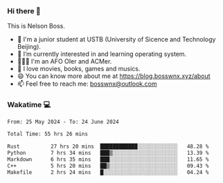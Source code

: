 ### Hi there 👋

<!--
**bosswnx/bosswnx** is a ✨ _special_ ✨ repository because its `README.md` (this file) appears on your GitHub profile.

Here are some ideas to get you started:

- 🔭 I’m currently working on ...
- 🌱 I’m currently learning ...
- 👯 I’m looking to collaborate on ...
- 🤔 I’m looking for help with ...
- 💬 Ask me about ...
- 📫 How to reach me: ...
- 😄 Pronouns: ...
- ⚡ Fun fact: ...
-->

This is Nelson Boss.

- 🏫 I'm a junior student at USTB (University of Sicence and Technology Beijing).
- 🌱 I’m currently interested in and learning operating system.
- 🧑🏻‍💻 I'm an AFO OIer and ACMer.
- 🥰 I love movies, books, games and musics.
- 😄 You can know more about me at https://blog.bosswnx.xyz/about
- 📫 Feel free to reach me: bosswnx@outlook.com

### Wakatime 💻

<!--START_SECTION:waka-->

```txt
From: 25 May 2024 - To: 24 June 2024

Total Time: 55 hrs 26 mins

Rust          27 hrs 20 mins  ████████████░░░░░░░░░░░░░   48.28 %
Python        7 hrs 34 mins   ███▒░░░░░░░░░░░░░░░░░░░░░   13.39 %
Markdown      6 hrs 35 mins   ███░░░░░░░░░░░░░░░░░░░░░░   11.65 %
C++           5 hrs 20 mins   ██▒░░░░░░░░░░░░░░░░░░░░░░   09.43 %
Makefile      2 hrs 24 mins   █░░░░░░░░░░░░░░░░░░░░░░░░   04.24 %
```

<!--END_SECTION:waka-->
